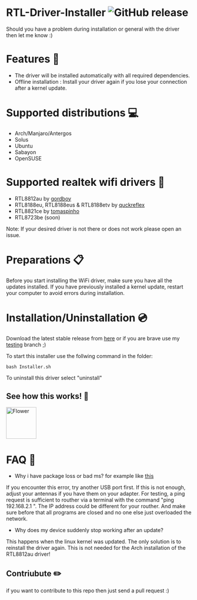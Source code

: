 # RTL-Driver-Installer <img alt="GitHub release" src="https://img.shields.io/github/release/Alexander88207/RTL8812au-Installer.svg">

Should you have a problem during installation or general with the driver then let me know :)

# Features &#x1F4D8;

- The driver will be installed automatically with all required dependencies.
- Offline installation : Install your driver again if you lose your connection after a kernel update.

# Supported distributions :computer:

- Arch/Manjaro/Antergos
- Solus
- Ubuntu
- Sabayon
- OpenSUSE

# Supported realtek wifi drivers :wrench:

- RTL8812au by [gordboy](https://github.com/gordboy/rtl8812au)
- RTL8188eu, RTL8188eus & RTL8188etv by [quckreflex](https://github.com/quickreflex/rtl8188eus)
- RTL8821ce by [tomaspinho](https://github.com/tomaspinho/rtl8821ce)
- RTL8723be (soon)

Note: If your desired driver is not there or does not work please open an issue.

# Preparations :clipboard:
Before you start installing the WiFi driver, make sure you have all the updates installed. If you have previously installed a kernel update, restart your computer to avoid errors during installation.

# Installation/Uninstallation :cd:

Download the latest stable release from [here](https://github.com/Alexander88207/RTL8812au-Installer/releases) or if you are brave use my [testing](https://github.com/Alexander88207/RTL8812au-Installer/tree/testing) branch ;)

To start this installer use the follwing command in the folder:
```
bash Installer.sh
```

To uninstall this driver select "uninstall"

## See how this works! :eyes:

<a href="https://www.youtube.com/watch?v=hGLh3bI8WLg"><img src="https://www.bilder-upload.eu/upload/7f26bd-1557222110.jpg" style="width:82px; height:86px" title="White flower" alt="Flower"></a>

# FAQ :speech_balloon:

- Why i have package loss or bad ms? for example like [this](https://hastebin.com/ebusamonev.coffeescript)

If you encounter this error, try another USB port first. If this is not enough, adjust your antennas if you have them on your adapter. For testing, a ping request is sufficient to routher via a terminal with the command  "ping 192.168.2.1 ". The IP address could be different for your routher. And make sure before that all programs are closed and no one else just overloaded the network. 

- Why does my device suddenly stop working after an update?

This happens when the linux kernel was updated. The only solution is to reinstall the driver again. This is not needed for the Arch installation of the RTL8812au driver!

## Contriubute :pencil2:
if you want to contribute to this repo then just send a pull request :)
